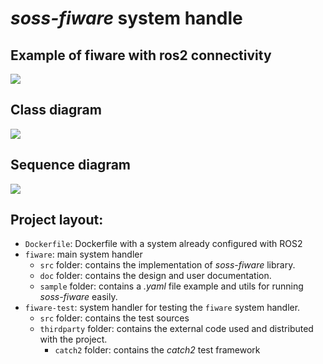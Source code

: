 # *soss-fiware* system handle

## Example of fiware with ros2 connectivity
![](diagrams-design/detailed-diagram.png)

## Class diagram
![]( http://www.plantuml.com/plantuml/png/bLJ1Zjem4BtdAwpj9RGBuhQ78hHIfLKFFLJY0op7cQNkcXdBOrEXgl_U49m1arMbSiBlpNkyUJ5vvcHYoWVVDBiJ9pXyDTXxYEfXlLhXW_guN6xLzznvnpyW_cDcbpksqNMpeP7zGeXW4yL6l1JLX1ZCcEbRyVhcE052R6wyLgjHS8J8Zb2yvanZlM5MTSJVZHe-dvGbV7Nx7A5TA1eKqVLGA7epfpdAmQ4cjF0EDKMOKwOVpibnHVqfqMJlATPoiWh94Ug32PiASFsZiiRxpjYtRVNZCg0YxC-bHNrBj839fTDLlIZgZiYhZE-BxgnhJUXD0dtn5VkVV8uDp6OFYxBIaSPK5jmHsbVtoqIGaS_NBkG1InU9WhCQpG4AK5GwdSBKRxYeMYPcSHLJkQd_vRgyxtJ-c0kIaNCDoQBIH1teUZtLPgFQtUE7bvUdf_LweNOEznxIG6otSalhkjIuPI9zWUkbY-8Mc-I3uWnB-VUfv6yc9KKmlPxkohHPHjcI4mKv-54z7C-6pu3z-8hv2m00)

## Sequence diagram
![](http://www.plantuml.com/plantuml/png/jLR1ZjiW4BtxAtni3_c1LLsjr4iFFLHgxuZWINQq3hWmf4g_linwlMCGYTYelM5uZtdCcvdaCP3s54zJfmqvtpjw0g_2q-kdSHwwEI7GuAmjzJykWU3qLTjnoW--n_s48P5pUDm7ut5VR7znzWm-eBFbjeKKDmT_mq1WqmtTCFHeaL1F-4TJOlV3qB74VlSvK_QGXDi37gC7VWYUDK4kVVF1R0dzq2l5GPJwyB5xsqsGLKU6MA9_sksAy84qnT2DK8z-HRGUKrO8GwDeoNcBf9zkHYCklLDQM8riaoR6vzfkm2H4maaGAI1P5ePvEB8rNhtUC7DfR2uHx3L3VTpYfUBMHOwUNbPvUHI2VaK8b12YcHqHJAL2v33F4lFacXfHJlzjEOOPhNBMtD53Ho35GSNBwmziJiozp-EvGQu_u6_jWKV6EkIA7fgNvLQozClRYaaolr9m5u8YfvRhjsH12PlLP_I5feYxKrvG9nT9ZlEOa0ei8LsgYMweKBcytGT987CaWnME991TE7Xt4X-alKfn1l0CokmR7YN5dn7RHaZ51iL-rbqikxciWficvg7N12x4R70jwkMDPV-xvthlIpOB8tE2f94D6I6GZsRzBRqznL_0xgBKUmTqjEqZ-hyDrNhIP5UcVlS8TkI_H7y1)

## Project layout:
- `Dockerfile`: Dockerfile with a system already configured with ROS2
- `fiware`: main system handler
    - `src` folder: contains the implementation of *soss-fiware* library.
    - `doc` folder: contains the design and user documentation.
    - `sample` folder: contains a *.yaml* file example and utils for running *soss-fiware* easily.
- `fiware-test`: system handler for testing the `fiware` system handler.
    - `src` folder: contains the test sources
    - `thirdparty` folder: contains the external code used and distributed with the project.
        - `catch2` folder: contains the *catch2* test framework
